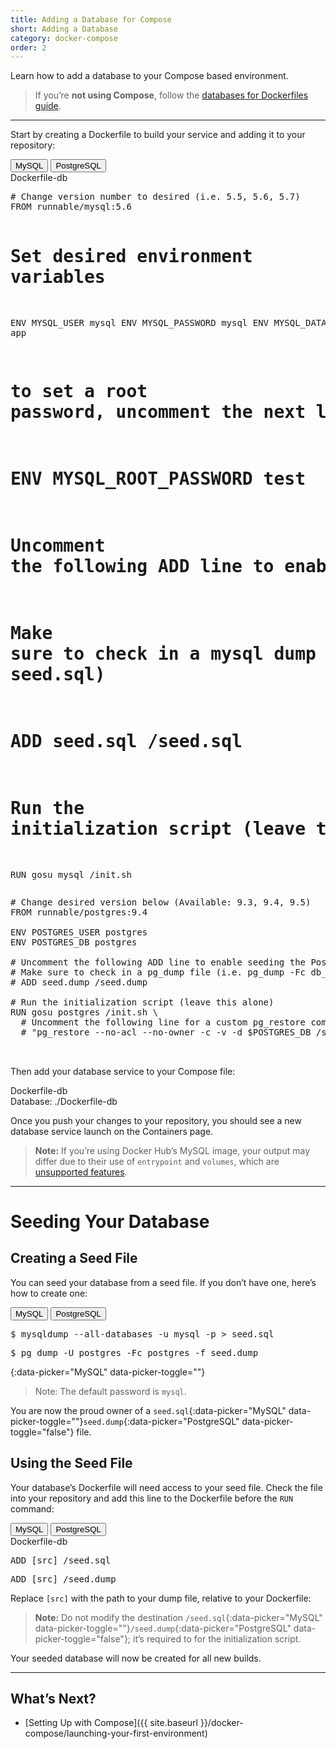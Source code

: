 ```yaml
---
title: Adding a Database for Compose
short: Adding a Database
category: docker-compose
order: 2
---
```


Learn how to add a database to your Compose based environment.

> If you’re **not using Compose**, follow the [databases for Dockerfiles guide](https://runnable.com/docs/databases-datastores/how-to-setup-your-postgres-database-template).

---

Start by creating a Dockerfile to build your service and adding it to your repository:

<div class="grid-block align-center pre-header">
  <button class="grid-block shrink btn btn-xs active" data-picker="MySQL">MySQL</button>
  <button class="grid-block shrink btn btn-xs" data-picker="PostgreSQL" data-picker-default="false">PostgreSQL</button>
  <div class="monospace">Dockerfile-db</div>
</div>
<pre data-picker="MySQL" data-picker-toggle>
# Change version number to desired (i.e. 5.5, 5.6, 5.7)
FROM runnable/mysql:5.6

# Set desired environment variables
ENV MYSQL_USER mysql
ENV MYSQL_PASSWORD mysql
ENV MYSQL_DATABASE app
# to set a root password, uncomment the next line
# ENV MYSQL_ROOT_PASSWORD test

# Uncomment the following ADD line to enable seeding the PostgreSQL DB
# Make sure to check in a mysql dump file (i.e. mysqldump [options] > seed.sql)
# ADD seed.sql /seed.sql

# Run the initialization script (leave this alone)
RUN gosu mysql /init.sh
</pre>
<pre data-picker="PostgreSQL" data-picker-toggle="false">
# Change desired version below (Available: 9.3, 9.4, 9.5)
FROM runnable/postgres:9.4

ENV POSTGRES_USER postgres
ENV POSTGRES_DB postgres

# Uncomment the following ADD line to enable seeding the PostgreSQL DB
# Make sure to check in a pg_dump file (i.e. pg_dump -Fc db_name -f seed.dump)
# ADD seed.dump /seed.dump

# Run the initialization script (leave this alone)
RUN gosu postgres /init.sh \
  # Uncomment the following line for a custom pg_restore command. Edit as needed
  # "pg_restore --no-acl --no-owner -c -v -d $POSTGRES_DB /seed.dump"


</pre>

Then add your database service to your Compose file:


<div class="grid-block align-center pre-header">
  <div class="monospace">Dockerfile-db</div>
</div>
    Database: ./Dockerfile-db

Once you push your changes to your repository, you should see a new database service launch on the Containers page.

> **Note:** If you’re using Docker Hub’s <span data-picker-text>MySQL</span> image, your output may differ due to their use of `entrypoint` and `volumes`, which are [unsupported features](docker-compose/docker-compose-feature-support).

---

# Seeding Your Database

## Creating a Seed File

You can seed your database from a seed file. If you don’t have one, here’s how to create one:

<div class="grid-block align-center pre-header">
  <button class="grid-block shrink btn btn-xs active" data-picker="MySQL">MySQL</button>
  <button class="grid-block shrink btn btn-xs" data-picker="PostgreSQL">PostgreSQL</button>
</div>
<pre data-picker="MySQL" data-picker-toggle>
$ mysqldump --all-databases -u mysql -p > seed.sql
</pre>
<pre data-picker="PostgreSQL" data-picker-toggle="false">
$ pg_dump -U postgres -Fc postgres -f seed.dump
</pre>

{:data-picker="MySQL" data-picker-toggle=""}
> Note: The default password is `mysql`.

You are now the proud owner of a `seed.sql`{:data-picker="MySQL" data-picker-toggle=""}`seed.dump`{:data-picker="PostgreSQL" data-picker-toggle="false"} file.

## Using the Seed File
Your database’s Dockerfile will need access to your seed file. Check the file into your repository and add this line to the Dockerfile before the `RUN` command:

<div class="grid-block align-center pre-header">
  <button class="grid-block shrink btn btn-xs active" data-picker="MySQL">MySQL</button>
  <button class="grid-block shrink btn btn-xs" data-picker="PostgreSQL">PostgreSQL</button>
  <div class="monospace">Dockerfile-db</div>
</div>
<pre data-picker="MySQL" data-picker-toggle>
ADD [src] /seed.sql
</pre>
<pre data-picker="PostgreSQL" data-picker-toggle="false">
ADD [src] /seed.dump
</pre>

Replace `[src]` with the path to your dump file, relative to your Dockerfile:

> **Note:** Do not modify the destination `/seed.sql`{:data-picker="MySQL" data-picker-toggle=""}`/seed.dump`{:data-picker="PostgreSQL" data-picker-toggle="false"}; it’s required to for the initialization script.

Your seeded database will now be created for all new builds.

---

## What’s Next?

- [Setting Up with Compose]({{ site.baseurl }}/docker-compose/launching-your-first-environment)
